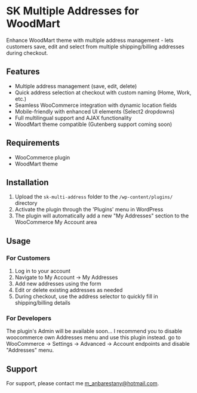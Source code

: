 # SK Multiple Addresses for WoodMart

Enhance WoodMart theme with multiple address management - lets customers save, edit and select from multiple shipping/billing addresses during checkout.

## Features

- Multiple address management (save, edit, delete)
- Quick address selection at checkout with custom naming (Home, Work, etc.)
- Seamless WooCommerce integration with dynamic location fields
- Mobile-friendly with enhanced UI elements (Select2 dropdowns)
- Full multilingual support and AJAX functionality
- WoodMart theme compatible (Gutenberg support coming soon)

## Requirements

- WooCommerce plugin
- WoodMart theme

## Installation

1. Upload the `sk-multi-address` folder to the `/wp-content/plugins/` directory
2. Activate the plugin through the 'Plugins' menu in WordPress
3. The plugin will automatically add a new "My Addresses" section to the WooCommerce My Account area

## Usage

### For Customers

1. Log in to your account
2. Navigate to My Account → My Addresses
3. Add new addresses using the form
4. Edit or delete existing addresses as needed
5. During checkout, use the address selector to quickly fill in shipping/billing details

### For Developers

The plugin's Admin will be available soon...
I recommend you to disable woocommerce own Addresses menu and use this plugin instead. go to WooCommerce → Settings → Advanced → Account endpoints and disable "Addresses" menu.


## Support

For support, please contact me [m_anbarestany@hotmail.com](mailto:m_anbarestany@hotmail.com).